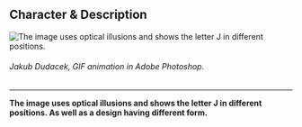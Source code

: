## Character & Description

 ![The image uses optical illusions and shows the letter J in different positions.](letter_j_dudacek.gif)

###### Jakub Dudacek, GIF animation in Adobe Photoshop. ######

 - - -

 **The image uses optical illusions and shows the letter J in different positions. As well as a design having different form.**
